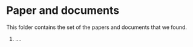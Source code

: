 # Paper and documents

This folder contains the set of the papers and documents that we found.


1. ....
